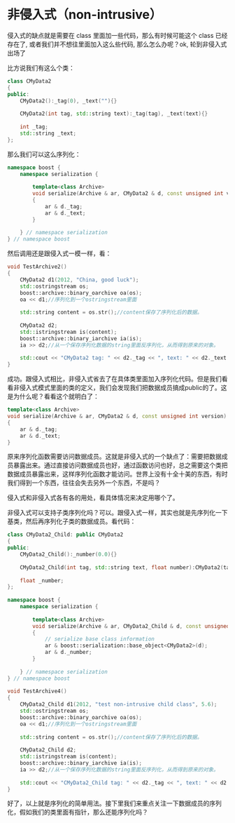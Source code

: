 &emsp;
# 非侵入式（non-intrusive）
侵入式的缺点就是需要在 class 里面加一些代码，那么有时候可能这个 class 已经存在了, 或者我们并不想往里面加入这么些代码, 那么怎么办呢？ok, 轮到非侵入式出场了

比方说我们有这么个类：
```c++
class CMyData2
{
public:
	CMyData2():_tag(0), _text(""){}
 
	CMyData2(int tag, std::string text):_tag(tag), _text(text){}
 
	int _tag;
	std::string _text;
};
```
那么我们可以这么序列化：
```c++
namespace boost {
	namespace serialization {
 
		template<class Archive>
		void serialize(Archive & ar, CMyData2 & d, const unsigned int version)
		{
			ar & d._tag;
			ar & d._text;
		}
 
	} // namespace serialization
} // namespace boost
```
然后调用还是跟侵入式一模一样，看：
```c++
void TestArchive2()
{
	CMyData2 d1(2012, "China, good luck");
	std::ostringstream os;
	boost::archive::binary_oarchive oa(os);
	oa << d1;//序列化到一个ostringstream里面
 
	std::string content = os.str();//content保存了序列化后的数据。
 
	CMyData2 d2;
	std::istringstream is(content);
	boost::archive::binary_iarchive ia(is);
	ia >> d2;//从一个保存序列化数据的string里面反序列化，从而得到原来的对象。
 
	std::cout << "CMyData2 tag: " << d2._tag << ", text: " << d2._text << "\n";
}
```
成功。跟侵入式相比，非侵入式省去了在具体类里面加入序列化代码。但是我们看看非侵入式模式里面的类的定义，我们会发现我们把数据成员搞成public的了。这是为什么呢？看看这个就明白了：
```c++
template<class Archive>
void serialize(Archive & ar, CMyData2 & d, const unsigned int version)
{
    ar & d._tag;
    ar & d._text;
}
```
原来序列化函数需要访问数据成员。这就是非侵入式的一个缺点了：需要把数据成员暴露出来。通过直接访问数据成员也好，通过函数访问也好，总之需要这个类把数据成员暴露出来，这样序列化函数才能访问。世界上没有十全十美的东西，有时我们得到一个东西，往往会失去另外一个东西，不是吗？

侵入式和非侵入式各有各的用处，看具体情况来决定用哪个了。

非侵入式可以支持子类序列化吗？可以。跟侵入式一样，其实也就是先序列化一下基类，然后再序列化子类的数据成员。看代码：
```c++
class CMyData2_Child: public CMyData2
{
public:
	CMyData2_Child():_number(0.0){}
 
	CMyData2_Child(int tag, std::string text, float number):CMyData2(tag, text), _number(number){}
 
	float _number;
};
 
namespace boost {
	namespace serialization {
 
		template<class Archive>
		void serialize(Archive & ar, CMyData2_Child & d, const unsigned int version)
		{
			// serialize base class information
			ar & boost::serialization::base_object<CMyData2>(d);
			ar & d._number;
		}
 
	} // namespace serialization
} // namespace boost
 
void TestArchive4()
{
	CMyData2_Child d1(2012, "test non-intrusive child class", 5.6);
	std::ostringstream os;
	boost::archive::binary_oarchive oa(os);
	oa << d1;//序列化到一个ostringstream里面
 
	std::string content = os.str();//content保存了序列化后的数据。
 
	CMyData2_Child d2;
	std::istringstream is(content);
	boost::archive::binary_iarchive ia(is);
	ia >> d2;//从一个保存序列化数据的string里面反序列化，从而得到原来的对象。
 
	std::cout << "CMyData2_Child tag: " << d2._tag << ", text: " << d2._text << ", number: "<<d2._number<<"\n";
}
```
好了，以上就是序列化的简单用法。接下里我们来重点关注一下数据成员的序列化，假如我们的类里面有指针，那么还能序列化吗？